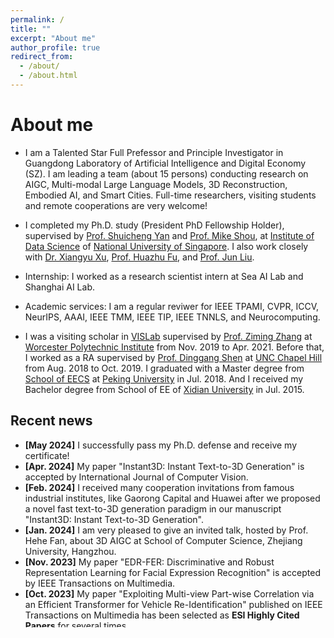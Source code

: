 ```yaml
---
permalink: /
title: ""
excerpt: "About me"
author_profile: true
redirect_from: 
  - /about/
  - /about.html
---
```

# <i class="fa fa-cog fa-spin fa-fw"></i> About me #

* I am a Talented Star Full Prefessor and Principle Investigator in Guangdong Laboratory of Artificial Intelligence and Digital Economy (SZ). I am leading a team (about 15 persons) conducting research on AIGC, Multi-modal Large Language Models, 3D Reconstruction, Embodied AI, and Smart Cities. Full-time researchers, visiting students and remote cooperations are very welcome!

* I completed my Ph.D. study (President PhD Fellowship Holder), supervised by [Prof. Shuicheng Yan](https://scholar.google.com.hk/citations?user=DNuiPHwAAAAJ&hl=zh-CN) and [Prof. Mike Shou](https://sites.google.com/view/showlab), at [Institute of Data Science](https://ids.nus.edu.sg/) of [National University of Singapore](https://nus.edu.sg/). I also work closely with [Dr. Xiangyu Xu](https://scholar.google.com/citations?user=Ec5Biz4AAAAJ&hl=zh-CN), [Prof. Huazhu Fu](https://hzfu.github.io),  and [Prof. Jun Liu](https://istd.sutd.edu.sg/people/faculty/liu-jun).

* Internship: I worked as a research scientist intern at Sea AI Lab and Shanghai AI Lab.

* Academic services: I am a regular reviwer for IEEE TPAMI, CVPR, ICCV, NeurIPS, AAAI, IEEE TMM, IEEE TIP, IEEE TNNLS, and Neurocomputing.

* I was a visiting scholar in [VISLab](https://zhang-vislab.github.io) supervised by [Prof. Ziming Zhang](https://zhang-vislab.github.io/people/) at [Worcester Polytechnic Institute](https://www.wpi.edu) from Nov. 2019 to Apr. 2021. Before that, I worked as a RA supervised by [Prof. Dinggang Shen](https://scholar.google.com/citations?user=v6VYQC8AAAAJ&hl=zh-CN) at [UNC Chapel Hill](https://www.unc.edu) from Aug. 2018 to Oct. 2019. I graduated with a Master degree from [School of EECS](https://eecs.pku.edu.cn/Home/HOME.htm) at [Peking University](http://english.pku.edu.cn) in Jul. 2018. And I received my Bachelor degree from School of EE of [Xidian University](https://en.xidian.edu.cn/index.htm) in Jul. 2015. 

## <i class="fa fa-fw fa-rss "></i> Recent news ##

<ul style="width: auto; height: 300px; overflow: auto">
  <li> <b>[May 2024]</b> I successfully pass my Ph.D. defense and receive my certificate!</li>
  
  <li> <b>[Apr. 2024]</b> My paper "Instant3D: Instant Text-to-3D Generation" is accepted by International Journal of Computer Vision.</li>

  <li> <b>[Feb. 2024]</b> I received many cooperation invitations from famous industrial institutes, like Gaorong Capital and Huawei after we proposed a novel fast text-to-3D generation paradigm in our manuscript "Instant3D: Instant Text-to-3D Generation".</li>
  
  <li> <b>[Jan. 2024]</b> I am very pleased to give an invited talk, hosted by Prof. Hehe Fan, about 3D AIGC at School of Computer Science, Zhejiang University, Hangzhou.</li>

  <li> <b>[Nov. 2023]</b> My paper "EDR-FER: Discriminative and Robust Representation Learning for Facial Expression Recognition" is accepted by IEEE Transactions on Multimedia.</li>
  
  <li> <b>[Oct. 2023]</b> My paper "Exploiting Multi-view Part-wise Correlation via an Efficient Transformer for Vehicle Re-Identification" published on IEEE Transactions on Multimedia has been selected as <b>ESI Highly Cited Papers</b> for several times.</li>
  
  <li> <b>[Apr. 2023]</b> Our paper "FakePoI: A Large-scale Fake Person of Interest Video Detection Benchmark and a Strong Baseline" is accepted by IEEE Transactions on CSVT.</li>
  
  <li> <b>[Jun. 2022]</b> I am very pleased to give an invited online talk about Facial Expression Recognition at School of Science, Harbin Institute of Technology, Shenzhen.</li>
  
  <li> <b>[Dec. 2021]</b> My paper "Exploiting Multi-view Part-wise Correlation via an Efficient Transformer for Vehicle Re-Identification" is accepted by IEEE Transactions on Multimedia.</li>
  
  <li> <b>[Jul. 2021]</b> My paper "Self-supervised Geometric Features Discovery with Interpretable Attention for Vehicle Re-Identification and Beyond" is accepted by ICCV 2021 as a poster paper!</li>
  
  <li> <b>[Apr. 2021]</b> I complete my RA work at WPI!</li>
 
  <li> <b>[Mar. 2021]</b> I am awarded a four-year's PhD fellowship from National University of Singapore!</li>
 
  <li> <b>[Oct. 2020]</b> Two papers are accepted by ICPR 2020!</li>
  
  <li> <b>[Aug. 2020]</b> The video demo of my MTMC results on <a href="https://www.aicitychallenge.org">AI City Challenge 2020</a> is <a href="https://youtu.be/ZR69HMsASqc">here</a>!</li>
  
  <li> <b>[Jul. 2020]</b> Our paper on "3D LiDAR Odometry Estimation" has been accepted for presentation at the ACM Multimedia 2020 conference!</li>
  
  <li> <b>[Jun. 2020]</b> My results on <a href="https://www.aicitychallenge.org">AI City Challenge 2020</a> Track3: City-Scale Multi-Camera Vehicle Tracking rank 1st on the official leaderboard, which surpass the second ones by very large margins! Please check <a href="https://ming1993li.github.io/images/AiCityChallenge2020_Track3.jpg">the screenshot of the ranking results</a>!</li>
  
  <li> <b>[Nov. 2019]</b> I start my research work on person/vehicle re-identification at Worcester Polytechnic Institute in MA, US.</li>
  
  <li> <b>[Aug. 2018]</b> I start my RA work on medical image processing at UNC-Chapel Hill in NC, US.</li>
    
  <li> <b>[Jul. 2018]</b> I complete my Master study in Peking University successfully!</li>
</ul>
